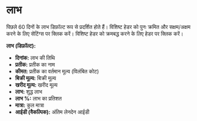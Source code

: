 # **लाभ**

पिछले 60 दिनों के लाभ डिफ़ॉल्ट रूप से प्रदर्शित होते हैं।
विशिष्ट हेडर को पुनः क्रमित और सक्षम/अक्षम करने के लिए सेटिंग्स पर क्लिक करें।
विशिष्ट हेडर को क्रमबद्ध करने के लिए हेडर पर क्लिक करें।

**लाभ (डिफ़ॉल्ट):**
- **दिनांक:** लाभ की तिथि
- **प्रतीक:** प्रतीक का नाम
- **कीमत:** प्रतीक का वर्तमान मूल्य (विलंबित कोट)
- **बिक्री मूल्य:** बिक्री मूल्य
- **खरीद मूल्य:** खरीद मूल्य
- **लाभ:** शुद्ध लाभ
- **लाभ %:** लाभ का प्रतिशत
- **मात्रा:** कुल मात्रा
- **आईडी (वैकल्पिक):** अंतिम लेनदेन आईडी
